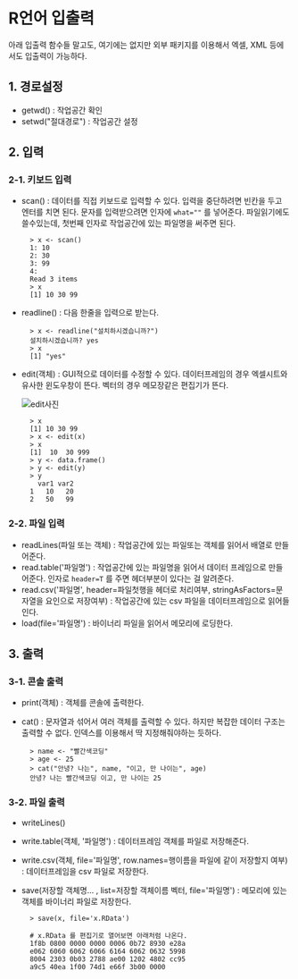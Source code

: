 # R언어 입출력

아래 입출력 함수들 말고도, 여기에는 없지만 외부 패키지를 이용해서 엑셀, XML 등에서도 입출력이 가능하다. 

## 1. 경로설정
* getwd() : 작업공간 확인
* setwd("절대경로") : 작업공간 설정

## 2. 입력
### 2-1. 키보드 입력
* scan() : 데이터를 직접 키보드로 입력할 수 있다. 입력을 중단하려면 빈칸을 두고 엔터를 치면 된다. 문자를 입력받으려면 인자에 `what=""` 를 넣어준다. 파일읽기에도 쓸수있는데, 첫번째 인자로 작업공간에 있는 파일명을 써주면 된다.

		> x <- scan()
		1: 10
		2: 30
		3: 99
		4: 
		Read 3 items
		> x
		[1] 10 30 99
* readline() : 다음 한줄을 입력으로 받는다.

		> x <- readline("설치하시겠습니까?")
		설치하시겠습니까? yes
		> x
		[1] "yes"
* edit(객체) : GUI적으로 데이터를 수정할 수 있다. 데이터프레임의 경우 엑셀시트와 유사한 윈도우창이 뜬다. 벡터의 경우 메모장같은 편집기가 뜬다.

	![edit사진](http://img1.daumcdn.net/thumb/R1920x0/?fname=http%3A%2F%2Fcfile2.uf.tistory.com%2Fimage%2F99829F3359DA42F0021010)

		> x
		[1] 10 30 99
		> x <- edit(x)
		> x
		[1]  10  30 999
		> y <- data.frame()
		> y <- edit(y)
		> y
		  var1 var2
		1   10   20
		2   50   99

### 2-2. 파일 입력
* readLines(파일 또는 객체) : 작업공간에 있는 파일또는 객체를 읽어서 배열로 만들어준다.
* read.table('파일명') : 작업공간에 있는 파일명을 읽어서 데이터 프레임으로 만들어준다. 인자로 `header=T` 를 주면 헤더부분이 있다는 걸 알려준다.
* read.csv('파일명', header=파일첫행을 헤더로 처리여부, stringAsFactors=문자열을 요인으로 저장여부) : 작업공간에 있는 csv 파일을 데이터프레임으로 읽어들인다.
* load(file='파일명') : 바이너리 파일을 읽어서 메모리에 로딩한다.

## 3. 출력
### 3-1. 콘솔 출력
* print(객체) : 객체를 콘솔에 출력한다.
* cat() : 문자열과 섞어서 여러 객체를 출력할 수 있다. 하지만 복잡한 데이터 구조는 출력할 수 없다. 인덱스를 이용해서 딱 지정해줘야하는 듯하다. 

		> name <- "빨간색코딩"
		> age <- 25
		> cat("안녕? 나는", name, "이고, 만 나이는", age)
		안녕? 나는 빨간색코딩 이고, 만 나이는 25

### 3-2. 파일 출력
* writeLines()
* write.table(객체, '파일명') : 데이터프레임 객체를 파일로 저장해준다.
* write.csv(객체, file='파일명', row.names=행이름을 파일에 같이 저장할지 여부) : 데이터프레임을 csv 파일로 저장한다.
* save(저장할 객체명... , list=저장할 객체이름 벡터, file='파일명') : 메모리에 있는 객체를 바이너리 파일로 저장한다.

		> save(x, file='x.RData')

		# x.RData 를 편집기로 열어보면 아래처럼 나온다.
		1f8b 0800 0000 0000 0006 0b72 8930 e28a
		e062 6060 6062 6066 6164 6062 0632 5998
		8004 2303 0b03 2788 ae00 1202 4802 cc95
		a9c5 40ea 1f00 74d1 e66f 3b00 0000 